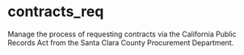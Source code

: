 # contracts_req

Manage the process of requesting contracts via the California Public Records Act from the
Santa Clara County Procurement Department.

